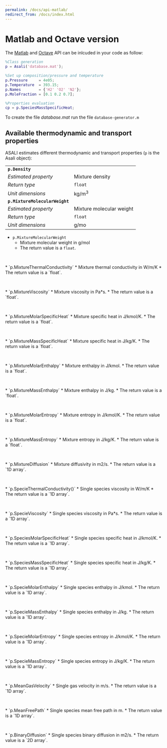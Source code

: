 ```yaml
---
permalink: /docs/api-matlab/
redirect_from: /docs/index.html
---
```


# **Matlab and Octave version**
The [Matlab](https://it.mathworks.com/campaigns/products/trials.html?s_eid=ppc_29775072802&q=matlab) and [Octave](https://www.gnu.org/software/octave/) API can be inlcuded in your code as follow:
```matlab
%Class generation
p = Asali('database.mat');

%Set up composition/pressure and temperature
p.Pressure     = 4e05;
p.Temperature  = 393.15;
p.Names        = {'H2' 'O2' 'N2'};
p.MoleFraction = [0.1 0.2 0.7];

%Properties evaluation
cp = p.SpeciesMassSpecificHeat;
```
To create the file *database.mat* run the file `database-generator.m`
## Available thermodynamic and transport properties
ASALI estimates different thermodynamic and transport properties (`p` is the Asali object):

| | |
|:-|:-|
| **`p.Density`** | |
| *Estimated property*| Mixture density|
| *Return type*       |`float`         |
| *Unit dimensions*   |kg/m<sup>3</sup>|
| **`p.MixtureMolecularWeight`** | |
| *Estimated property*|Mixture molecular weight |
| *Return type*       |`float`         |
| *Unit dimensions*   |g/mo|

* `p.MixtureMolecularWeight`
    * Mixture molecular weight in g/mol
    * The return value is a `float`.  
<p>&nbsp;</p>
* `p.MixtureThermalConductivity`
    * Mixture thermal conductivity in W/m/K
    * The return value is a `float`.  
<p>&nbsp;</p>
* `p.MixtureViscosity`
    * Mixture viscosity in Pa*s.
    * The return value is a `float`.  
<p>&nbsp;</p>
* `p.MixtureMolarSpecificHeat`
    * Mixture specific heat in J/kmol/K.
    * The return value is a `float`.  
<p>&nbsp;</p>
* `p.MixtureMassSpecificHeat`
    * Mixture specific heat in J/kg/K.
    * The return value is a `float`.  
<p>&nbsp;</p>
* `p.MixtureMolarEnthalpy`
    * Mixture enthalpy in J/kmol.
    * The return value is a `float`.  
<p>&nbsp;</p>
* `p.MixtureMassEnthalpy`
    * Mixture enthalpy in J/kg.
    * The return value is a `float`.  
<p>&nbsp;</p>
* `p.MixtureMolarEntropy`
    * Mixture entropy in J/kmol/K.
    * The return value is a `float`.  
<p>&nbsp;</p>
* `p.MixtureMassEntropy`
    * Mixture entropy in J/kg/K.
    * The return value is a `float`.  
<p>&nbsp;</p>
* `p.MixtureDiffusion`
    * Mixture diffusivity in m2/s. 
    * The return value is a `1D array`.  
<p>&nbsp;</p>
* `p.SpecieThermalConductivity()`
    * Single species viscosity in W/m/K
    * The return value is a `1D array`.  
<p>&nbsp;</p>
* `p.SpecieViscosity`
    * Single species viscosity in Pa*s.
    * The return value is a `1D array`. 
<p>&nbsp;</p>
* `p.SpeciesMolarSpecificHeat`
    * Single species specific heat in J/kmol/K.
    * The return value is a `1D array`. 
<p>&nbsp;</p>
* `p.SpeciesMassSpecificHeat`
    * Single species specific heat in J/kg/K.
    * The return value is a `1D array`. 
<p>&nbsp;</p>
* `p.SpecieMolarEnthalpy`
    * Single species enthalpy in J/kmol.
    * The return value is a `1D array`.   
<p>&nbsp;</p>
* `p.SpecieMassEnthalpy`
    * Single species enthalpy in J/kg. 
    * The return value is a `1D array`. 
<p>&nbsp;</p>
* `p.SpecieMolarEntropy`
    * Single species entropy in J/kmol/K.
    * The return value is a `1D array`. 
<p>&nbsp;</p>
* `p.SpecieMassEntropy`
    * Single species entropy in J/kg/K.
    * The return value is a `1D array`.  
<p>&nbsp;</p>
* `p.MeanGasVelocity`
    * Single gas velocity in m/s. 
    * The return value is a `1D array`. 
<p>&nbsp;</p>
* `p.MeanFreePath`
    * Single species mean free path in m.
    * The return value is a `1D array`. 
<p>&nbsp;</p>
* `p.BinaryDiffusion`
    * Single species binary diffusion in m2/s.
    * The return value is a `2D array`. 
